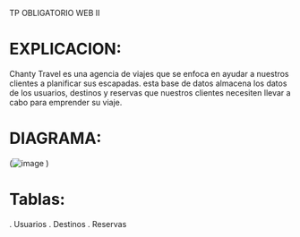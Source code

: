 TP OBLIGATORIO WEB II

# EXPLICACION:

Chanty Travel es una agencia de viajes que se enfoca en ayudar a nuestros clientes a planificar sus escapadas.
esta base de datos almacena los datos de los usuarios, destinos y reservas que nuestros clientes necesiten llevar a cabo para emprender su viaje.

# DIAGRAMA:
(![image](https://github.com/user-attachments/assets/a44ff8e8-e1bb-49e1-9b94-1b9bf1e077a8)
)

# Tablas:
. Usuarios
. Destinos 
. Reservas

